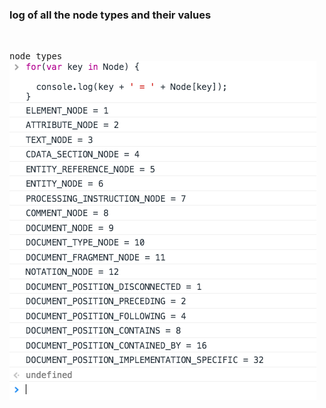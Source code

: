 ### log of all the node types and their values


<br />
  
 <kbd>node types</kbd>
 ![js1](images/dom1.png)
